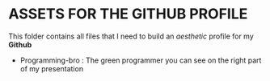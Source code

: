# ASSETS FOR THE GITHUB PROFILE

This folder contains all files that I need to build an *aesthetic* profile for my **Github**

- Programming-bro : The green programmer you can see on the right part of my presentation
